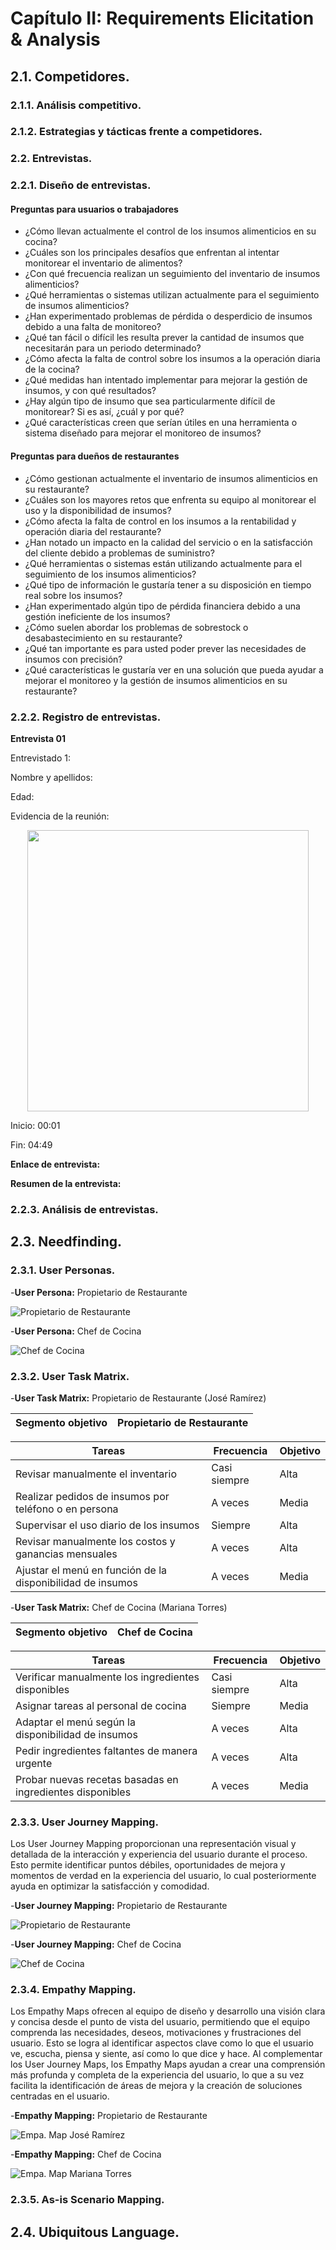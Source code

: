 # Capítulo II: Requirements Elicitation & Analysis


## 2.1. Competidores. 
### 2.1.1. Análisis competitivo. 
### 2.1.2. Estrategias y tácticas frente a competidores. 
### 2.2. Entrevistas. 
### 2.2.1. Diseño de entrevistas. 

#### Preguntas para usuarios o trabajadores
- ¿Cómo llevan actualmente el control de los insumos alimenticios en su cocina?
- ¿Cuáles son los principales desafíos que enfrentan al intentar monitorear el inventario de alimentos?
- ¿Con qué frecuencia realizan un seguimiento del inventario de insumos alimenticios?
- ¿Qué herramientas o sistemas utilizan actualmente para el seguimiento de insumos alimenticios?
- ¿Han experimentado problemas de pérdida o desperdicio de insumos debido a una falta de monitoreo?
- ¿Qué tan fácil o difícil les resulta prever la cantidad de insumos que necesitarán para un periodo determinado?
- ¿Cómo afecta la falta de control sobre los insumos a la operación diaria de la cocina?
- ¿Qué medidas han intentado implementar para mejorar la gestión de insumos, y con qué resultados?
- ¿Hay algún tipo de insumo que sea particularmente difícil de monitorear? Si es así, ¿cuál y por qué?
- ¿Qué características creen que serían útiles en una herramienta o sistema diseñado para mejorar el monitoreo de insumos?

#### Preguntas para dueños de restaurantes
- ¿Cómo gestionan actualmente el inventario de insumos alimenticios en su restaurante?
- ¿Cuáles son los mayores retos que enfrenta su equipo al monitorear el uso y la disponibilidad de insumos?
- ¿Cómo afecta la falta de control en los insumos a la rentabilidad y operación diaria del restaurante?
- ¿Han notado un impacto en la calidad del servicio o en la satisfacción del cliente debido a problemas de suministro?
- ¿Qué herramientas o sistemas están utilizando actualmente para el seguimiento de los insumos alimenticios?
- ¿Qué tipo de información le gustaría tener a su disposición en tiempo real sobre los insumos?
- ¿Han experimentado algún tipo de pérdida financiera debido a una gestión ineficiente de los insumos?
- ¿Cómo suelen abordar los problemas de sobrestock o desabastecimiento en su restaurante?
- ¿Qué tan importante es para usted poder prever las necesidades de insumos con precisión?
- ¿Qué características le gustaría ver en una solución que pueda ayudar a mejorar el monitoreo y la gestión de insumos alimenticios en su restaurante?

### 2.2.2. Registro de entrevistas. 
**Entrevista 01**

Entrevistado 1: 

Nombre y apellidos:  

Edad: 

Evidencia de la reunión:

<p align="center">
  <img src="/Doc/img/Entrevista1-usuario.jpg" width="450">
</p>


Inicio: 00:01   

Fin: 04:49


**Enlace de entrevista:** []()

**Resumen de la entrevista:** 




### 2.2.3. Análisis de entrevistas. 


## 2.3. Needfinding. 
### 2.3.1. User Personas. 

-**User Persona:** Propietario de Restaurante

![Propietario de Restaurante](/img/JoséRamírez.png)

-**User Persona:** Chef de Cocina 

![Chef de Cocina](/img/MarianaTorres.png)


### 2.3.2. User Task Matrix. 

-**User Task Matrix:** Propietario de Restaurante (José Ramírez)

| Segmento objetivo            | Propietario de Restaurante |
|------------------------------|----------------------------|


| **Tareas**                           | **Frecuencia**         | **Objetivo**  |
|------------------------------|----------------------------|----------------------------|
| Revisar manualmente el inventario    | Casi siempre           | Alta          |
| Realizar pedidos de insumos por teléfono o en persona | A veces | Media |
| Supervisar el uso diario de los insumos | Siempre | Alta |
| Revisar manualmente los costos y ganancias mensuales | A veces | Alta |
| Ajustar el menú en función de la disponibilidad de insumos | A veces | Media |

-**User Task Matrix:** Chef de Cocina (Mariana Torres)

| Segmento objetivo            | Chef de Cocina |
|------------------------------|----------------------------|


| **Tareas**                           | **Frecuencia**         | **Objetivo**  |
|------------------------------|----------------------------|----------------------------|
| Verificar manualmente los ingredientes disponibles    | Casi siempre           | Alta          |
| Asignar tareas al personal de cocina | Siempre | Media |
| Adaptar el menú según la disponibilidad de insumos | A veces | Alta |
| Pedir ingredientes faltantes de manera urgente | A veces | Alta |
| Probar nuevas recetas basadas en ingredientes disponibles | A veces | Media |


### 2.3.3. User Journey Mapping. 
Los User Journey Mapping proporcionan una representación visual y detallada de la interacción y experiencia del usuario durante el proceso. Esto permite identificar puntos débiles, oportunidades de mejora y momentos de verdad en la experiencia del usuario, lo cual posteriormente ayuda en optimizar la satisfacción y comodidad.


-**User Journey Mapping:** Propietario de Restaurante

![Propietario de Restaurante](/img/PropietariodeRestaurante.png)

-**User Journey Mapping:** Chef de Cocina 

![Chef de Cocina](/img/ChefdeCocina.png)


### 2.3.4. Empathy Mapping. 
Los Empathy Maps ofrecen al equipo de diseño y desarrollo una visión clara y concisa desde el punto de vista del usuario, permitiendo que el equipo comprenda las necesidades, deseos, motivaciones y frustraciones del usuario. Esto se logra al identificar aspectos clave como lo que el usuario ve, escucha, piensa y siente, así como lo que dice y hace. Al complementar los User Journey Maps, los Empathy Maps ayudan a crear una comprensión más profunda y completa de la experiencia del usuario, lo que a su vez facilita la identificación de áreas de mejora y la creación de soluciones centradas en el usuario.

-**Empathy Mapping:** Propietario de Restaurante

![Empa. Map José Ramírez](/img/EmpaMapJoséRamírez.png)

-**Empathy Mapping:** Chef de Cocina 

![Empa. Map Mariana Torres](/img/EmpaMapMarianaTorres.png)


### 2.3.5. As-is Scenario Mapping. 

## 2.4. Ubiquitous Language. 

